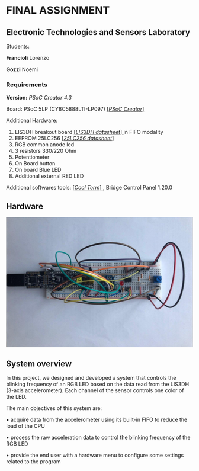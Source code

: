 # FINAL ASSIGNMENT 
## Electronic Technologies and Sensors Laboratory
Students: 

**Francioli** Lorenzo 

**Gozzi** Noemi
### Requirements
  **Version:** <i> PSoC Creator 4.3 </i> 
  
  Board: PSoC 5LP (CY8C5888LTI-LP097) <a href="https://www.cypress.com/products/psoc-creator-integrated-design-environment-ide"> [<i>PSoC Creator</i>] </a>
  
  Additional Hardware: 
  1. LIS3DH breakout board <a href="https://cdn-learn.adafruit.com/assets/assets/000/085/846/original/lis3dh.pdf?1576396666"> [<i>LIS3DH datasheet</i>] </a> in FIFO modality 
  2. EEPROM 25LC256 <a href="http://ww1.microchip.com/downloads/en/DeviceDoc/25AA256-25LC256-256K-SPI-Bus-Serial-EEPROM-20001822H.pdf"> [<i>25LC256 datasheet</i>] </a> 
  3. RGB common anode led
  4. 3 resistors 330/220 Ohm
  5. Potentiometer
  6. On Board button
  7. On board Blue LED
  8. Additional external RED LED
  
  Additional softwares tools: <a href=https://freeware.the-meiers.org/> [<i>Cool Term</i>] </a>  , Bridge Control Panel 1.20.0
                  
                              
## Hardware 
 ![alt text](https://github.com/noemi-gozzi/Final-Assignment-PSoC/blob/master/Images/HW_picture.jpg)

## System overview

In this project, we designed and developed a system that controls the blinking frequency of an RGB LED based on the data read from the LIS3DH (3-axis accelerometer). Each channel of the sensor controls one color of the LED.

The main objectives of this system are: 

 • acquire data from the accelerometer using its built-in FIFO to reduce the load of the CPU 

 • process the raw acceleration data to control the blinking frequency of the RGB LED 

 • provide the end user with a hardware menu to configure some settings related to the program 
 

